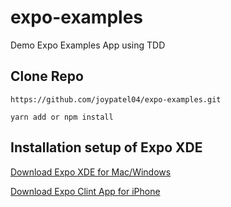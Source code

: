 # expo-examples
Demo Expo Examples App using TDD

Clone Repo
------------
`https://github.com/joypatel04/expo-examples.git`

`yarn add or npm install`

Installation setup of Expo XDE 
------------------------------

[Download Expo XDE for Mac/Windows](https://docs.expo.io/versions/v15.0.0/introduction/installation.html)

[Download Expo Clint App for iPhone](https://itunes.apple.com/us/app/expo-client/id982107779?mt=8)
